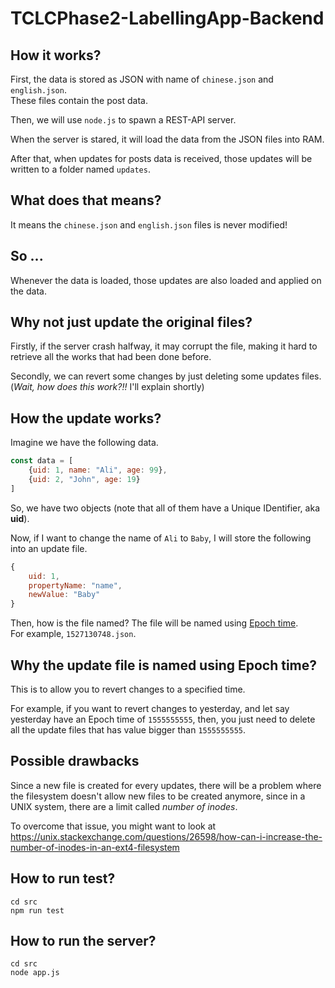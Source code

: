 # TCLCPhase2-LabellingApp-Backend
## How it works?
First, the data is stored as JSON with name of `chinese.json` and `english.json`.  
These files contain the post data.

Then, we will use `node.js` to spawn a REST-API server.  

When the server is stared, it will load the data from the JSON files into RAM.  

After that, when updates for posts data is received, those updates will be written to a folder named `updates`.

## What does that means?
It means the `chinese.json` and `english.json` files is never modified!

## So ... 
Whenever the data is loaded, those updates are also loaded and applied on the data. 

## Why not just update the original files?
Firstly, if the server crash halfway, it may corrupt the file, making it hard to retrieve all the works that had been done before.

Secondly, we can revert some changes by just deleting some updates files. (*Wait, how does this work?!!* I'll explain shortly)

## How the update works?
Imagine we have the following data.
```js
const data = [
    {uid: 1, name: "Ali", age: 99},
    {uid: 2, "John", age: 19}
]
```
So, we have two objects (note that all of them have a Unique IDentifier, aka **uid**). 

Now, if I want to change the name of `Ali` to `Baby`, I will store the following into an update file.
```js
{
    uid: 1,
    propertyName: "name",
    newValue: "Baby"
}
```
Then, how is the file named? The file will be named using [Epoch time](https://en.wikipedia.org/wiki/Unix_time).  
For example, `1527130748.json`.

## Why the update file is named using Epoch time?
This is to allow you to revert changes to a specified time.

For example, if you want to revert changes to yesterday, and let say yesterday have an Epoch time of `1555555555`, then, you just need to delete all the update files that has value bigger than `1555555555`.


## Possible drawbacks
Since a new file is created for every updates, there will be a problem where the filesystem doesn't allow new files to be created anymore, since in a UNIX system, there are a limit called *number of inodes*.

To overcome that issue, you might want to look at https://unix.stackexchange.com/questions/26598/how-can-i-increase-the-number-of-inodes-in-an-ext4-filesystem

## How to run test?
```
cd src
npm run test
```

## How to run the server?
```
cd src
node app.js
```



